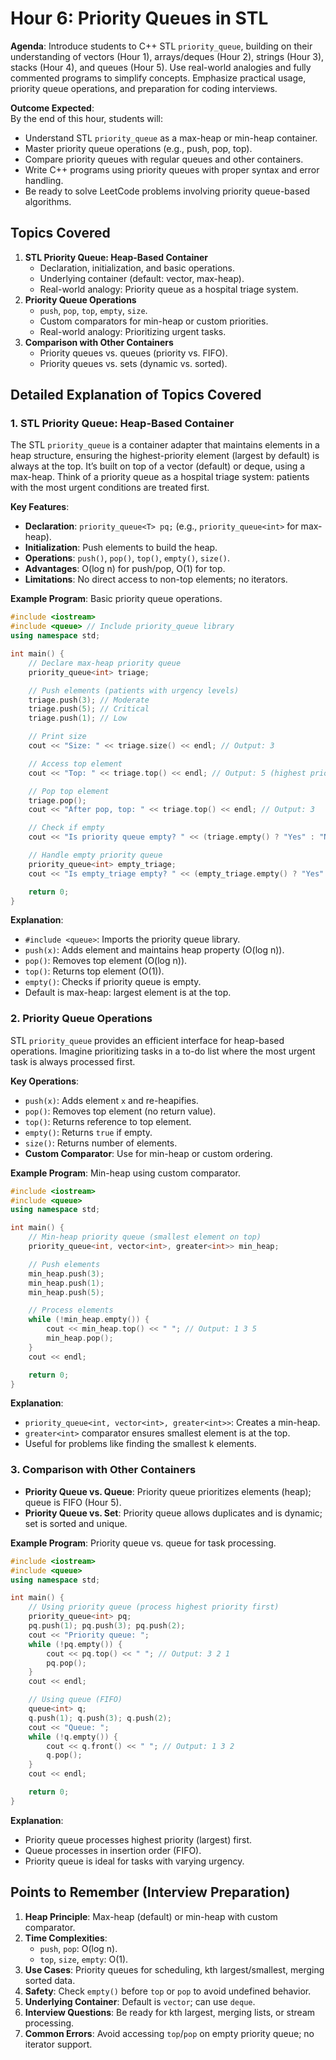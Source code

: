 # Hour 6: Priority Queues in STL

**Agenda**: Introduce students to C++ STL `priority_queue`, building on their understanding of vectors (Hour 1), arrays/deques (Hour 2), strings (Hour 3), stacks (Hour 4), and queues (Hour 5). Use real-world analogies and fully commented programs to simplify concepts. Emphasize practical usage, priority queue operations, and preparation for coding interviews.

**Outcome Expected**:  
By the end of this hour, students will:  
- Understand STL `priority_queue` as a max-heap or min-heap container.  
- Master priority queue operations (e.g., push, pop, top).  
- Compare priority queues with regular queues and other containers.  
- Write C++ programs using priority queues with proper syntax and error handling.  
- Be ready to solve LeetCode problems involving priority queue-based algorithms.

## Topics Covered
1. **STL Priority Queue: Heap-Based Container**  
   - Declaration, initialization, and basic operations.  
   - Underlying container (default: vector, max-heap).  
   - Real-world analogy: Priority queue as a hospital triage system.  
2. **Priority Queue Operations**  
   - `push`, `pop`, `top`, `empty`, `size`.  
   - Custom comparators for min-heap or custom priorities.  
   - Real-world analogy: Prioritizing urgent tasks.  
3. **Comparison with Other Containers**  
   - Priority queues vs. queues (priority vs. FIFO).  
   - Priority queues vs. sets (dynamic vs. sorted).  

## Detailed Explanation of Topics Covered

### 1. STL Priority Queue: Heap-Based Container
The STL `priority_queue` is a container adapter that maintains elements in a heap structure, ensuring the highest-priority element (largest by default) is always at the top. It’s built on top of a vector (default) or deque, using a max-heap. Think of a priority queue as a hospital triage system: patients with the most urgent conditions are treated first.

**Key Features**:  
- **Declaration**: `priority_queue<T> pq;` (e.g., `priority_queue<int>` for max-heap).  
- **Initialization**: Push elements to build the heap.  
- **Operations**: `push()`, `pop()`, `top()`, `empty()`, `size()`.  
- **Advantages**: O(log n) for push/pop, O(1) for top.  
- **Limitations**: No direct access to non-top elements; no iterators.

**Example Program**: Basic priority queue operations.

```cpp
#include <iostream>
#include <queue> // Include priority_queue library
using namespace std;

int main() {
    // Declare max-heap priority queue
    priority_queue<int> triage;

    // Push elements (patients with urgency levels)
    triage.push(3); // Moderate
    triage.push(5); // Critical
    triage.push(1); // Low

    // Print size
    cout << "Size: " << triage.size() << endl; // Output: 3

    // Access top element
    cout << "Top: " << triage.top() << endl; // Output: 5 (highest priority)

    // Pop top element
    triage.pop();
    cout << "After pop, top: " << triage.top() << endl; // Output: 3

    // Check if empty
    cout << "Is priority queue empty? " << (triage.empty() ? "Yes" : "No") << endl; // Output: No

    // Handle empty priority queue
    priority_queue<int> empty_triage;
    cout << "Is empty_triage empty? " << (empty_triage.empty() ? "Yes" : "No") << endl; // Output: Yes

    return 0;
}
```

**Explanation**:  
- `#include <queue>`: Imports the priority queue library.  
- `push(x)`: Adds element and maintains heap property (O(log n)).  
- `pop()`: Removes top element (O(log n)).  
- `top()`: Returns top element (O(1)).  
- `empty()`: Checks if priority queue is empty.  
- Default is max-heap: largest element is at the top.

### 2. Priority Queue Operations
STL `priority_queue` provides an efficient interface for heap-based operations. Imagine prioritizing tasks in a to-do list where the most urgent task is always processed first.

**Key Operations**:  
- `push(x)`: Adds element `x` and re-heapifies.  
- `pop()`: Removes top element (no return value).  
- `top()`: Returns reference to top element.  
- `empty()`: Returns `true` if empty.  
- `size()`: Returns number of elements.  
- **Custom Comparator**: Use for min-heap or custom ordering.

**Example Program**: Min-heap using custom comparator.

```cpp
#include <iostream>
#include <queue>
using namespace std;

int main() {
    // Min-heap priority queue (smallest element on top)
    priority_queue<int, vector<int>, greater<int>> min_heap;

    // Push elements
    min_heap.push(3);
    min_heap.push(1);
    min_heap.push(5);

    // Process elements
    while (!min_heap.empty()) {
        cout << min_heap.top() << " "; // Output: 1 3 5
        min_heap.pop();
    }
    cout << endl;

    return 0;
}
```

**Explanation**:  
- `priority_queue<int, vector<int>, greater<int>>`: Creates a min-heap.  
- `greater<int>` comparator ensures smallest element is at the top.  
- Useful for problems like finding the smallest k elements.

### 3. Comparison with Other Containers
- **Priority Queue vs. Queue**: Priority queue prioritizes elements (heap); queue is FIFO (Hour 5).  
- **Priority Queue vs. Set**: Priority queue allows duplicates and is dynamic; set is sorted and unique.

**Example Program**: Priority queue vs. queue for task processing.

```cpp
#include <iostream>
#include <queue>
using namespace std;

int main() {
    // Using priority queue (process highest priority first)
    priority_queue<int> pq;
    pq.push(1); pq.push(3); pq.push(2);
    cout << "Priority queue: ";
    while (!pq.empty()) {
        cout << pq.top() << " "; // Output: 3 2 1
        pq.pop();
    }
    cout << endl;

    // Using queue (FIFO)
    queue<int> q;
    q.push(1); q.push(3); q.push(2);
    cout << "Queue: ";
    while (!q.empty()) {
        cout << q.front() << " "; // Output: 1 3 2
        q.pop();
    }
    cout << endl;

    return 0;
}
```

**Explanation**:  
- Priority queue processes highest priority (largest) first.  
- Queue processes in insertion order (FIFO).  
- Priority queue is ideal for tasks with varying urgency.

## Points to Remember (Interview Preparation)
1. **Heap Principle**: Max-heap (default) or min-heap with custom comparator.  
2. **Time Complexities**:  
   - `push`, `pop`: O(log n).  
   - `top`, `size`, `empty`: O(1).  
3. **Use Cases**: Priority queues for scheduling, kth largest/smallest, merging sorted data.  
4. **Safety**: Check `empty()` before `top` or `pop` to avoid undefined behavior.  
5. **Underlying Container**: Default is `vector`; can use `deque`.  
6. **Interview Questions**: Be ready for kth largest, merging lists, or stream processing.  
7. **Common Errors**: Avoid accessing `top`/`pop` on empty priority queue; no iterator support.